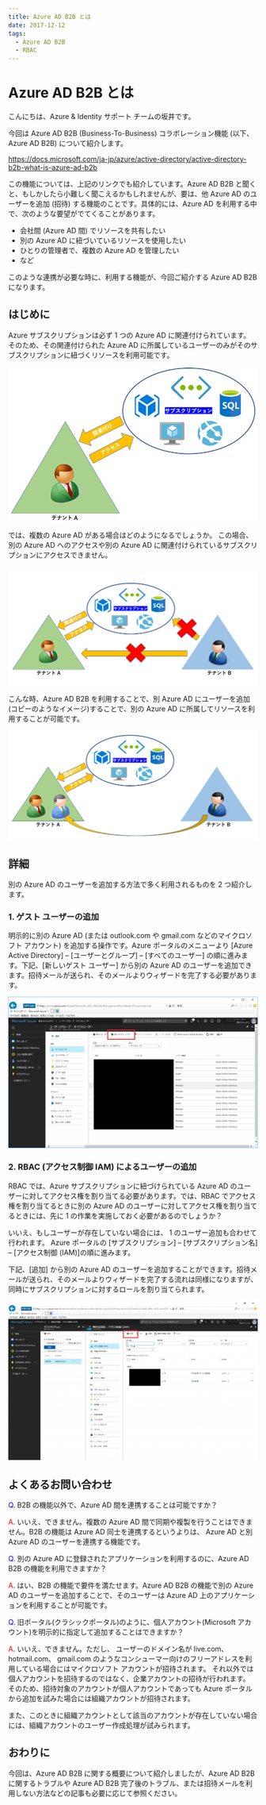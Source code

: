 ```yaml
---
title: Azure AD B2B とは
date: 2017-12-12
tags:
  - Azure AD B2B
  - RBAC
---
```


# Azure AD B2B とは

こんにちは、Azure & Identity サポート チームの坂井です。
 
今回は Azure AD B2B (Business-To-Business) コラボレーション機能 (以下、Azure AD B2B) について紹介します。
 
https://docs.microsoft.com/ja-jp/azure/active-directory/active-directory-b2b-what-is-azure-ad-b2b
 
この機能については、上記のリンクでも紹介しています。Azure AD B2B と聞くと、もしかしたら小難しく聞こえるかもしれませんが、要は、他 Azure AD のユーザーを追加 (招待) する機能のことです。具体的には、Azure AD を利用する中で、次のような要望がでてくることがあります。
 
- 会社間 (Azure AD 間) でリソースを共有したい
- 別の Azure AD に紐づいているリソースを使用したい
- ひとりの管理者で、複数の Azure AD を管理したい
- など
 
このような連携が必要な時に、利用する機能が、今回ご紹介する Azure AD B2B になります。
 
## はじめに

 Azure サブスクリプションは必ず 1 つの Azure AD に関連付けられています。
そのため、その関連付けられた Azure AD に所属しているユーザーのみがそのサブスクリプションに紐づくリソースを利用可能です。

![](./what-is-b2b/subscription-user.png)
 
では、複数の Azure AD がある場合はどのようになるでしょうか。
この場合、別の Azure AD へのアクセスや別の Azure AD に関連付けられているサブスクリプションにアクセスできません。

![](./what-is-b2b/subscription-user-inaccessible.png)
 
こんな時、Azure AD B2B を利用することで、別 Azure AD にユーザーを追加(コピーのようなイメージ)することで、別の Azure AD に所属してリソースを利用することが可能です。
 
![](./what-is-b2b/invite-user-to-tenant.png)

## 詳細

別の Azure AD のユーザーを追加する方法で多く利用されるものを  2  つ紹介します。
 
### 1. ゲスト ユーザーの追加

明示的に別の Azure AD (または outlook.com や gmail.com などのマイクロソフト アカウント) を追加する操作です。Azure ポータルのメニューより [Azure Active Directory] – [ユーザーとグループ] – [すべてのユーザー] の順に進みます。下記、[新しいゲスト ユーザー] から別の Azure AD のユーザーを追加できます。招待メールが送られ、そのメールよりウィザードを完了する必要があります。
 
![](./what-is-b2b/screenshot-new-guest-user.png)
 
### 2. RBAC (アクセス制御 IAM) によるユーザーの追加

RBAC では、Azure サブスクリプションに紐づけられている Azure AD のユーザーに対してアクセス権を割り当てる必要があります。では、RBAC でアクセス権を割り当てるときに別の Azure AD のユーザーに対してアクセス権を割り当てるときには、先に 1 の作業を実施しておく必要があるのでしょうか？

いいえ、もしユーザーが存在していない場合には、 1 のユーザー追加も合わせて行われます。
Azure ポータルの [サブスクリプション] – [サブスクリプション名] – [アクセス制御 (IAM)]の順に進みます。

下記、[追加] から別の Azure AD のユーザーを追加することができます。招待メールが送られ、そのメールよりウィザードを完了する流れは同様になりますが、同時にサブスクリプションに対するロールを割り当てられます。

![](./what-is-b2b/screenshot-iam.png)
 
## よくあるお問い合わせ

<span style="color:blue">Q</span>. B2B の機能以外で、Azure AD 間を連携することは可能ですか？

<span style="color:red">A</span>. いいえ、できません。複数の Azure AD 間で同期や複製を行うことはできません。B2B の機能は Azure AD 同士を連携するというよりは、 Azure AD と別 Azure AD のユーザーを連携する機能です。
 
<span style="color:blue">Q</span>. 別の Azure AD に登録されたアプリケーションを利用するのに、Azure AD B2B の機能を利用できますか？

<span style="color:red">A</span>. はい、B2B の機能で要件を満たせます。Azure AD B2B の機能で別の Azure AD のユーザーを追加することで、そのユーザーは Azure AD 上のアプリケーションを利用することが可能です。
 
<span style="color:blue">Q</span>. 旧ポータル(クラシックポータル)のように、個人アカウント(Microsoft アカウント)を明示的に指定して追加することはできますか？

<span style="color:red">A</span>. いいえ、できません。ただし、 ユーザーのドメイン名が live.com、 hotmail.com、 gmail.com のようなコンシューマー向けのフリーアドレスを利用している場合にはマイクロソフト アカウントが招待されます。
それ以外では 個人アカウントを招待するのではなく、企業アカウントの招待が行われます。
そのため、招待対象のアカウントが個人アカウントであっても Azure ポータルから追加を試みた場合には組織アカウントが招待されます。

また、このときに組織アカウントとして該当のアカウントが存在していない場合には、組織アカウントのユーザー作成処理が試みられます。
 
## おわりに

今回は、Azure AD B2B に関する概要について紹介しましたが、Azure AD B2B に関するトラブルや Azure AD B2B 完了後のトラブル、または招待メールを利用しない方法などの記事も必要に応じて参照ください。